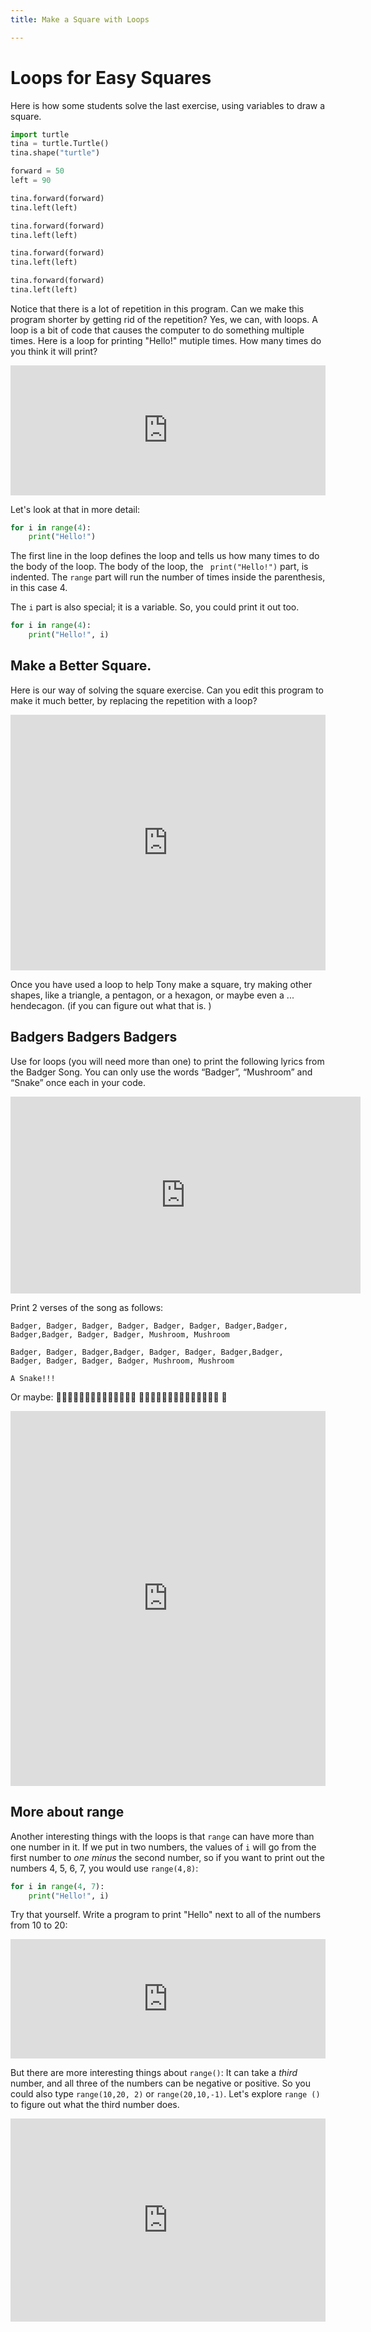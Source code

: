 ```yaml
---
title: Make a Square with Loops

---
```



# Loops for Easy Squares

Here is how some students solve the last exercise, using variables to draw a square. 

```python
import turtle
tina = turtle.Turtle()
tina.shape("turtle")

forward = 50
left = 90

tina.forward(forward)
tina.left(left)

tina.forward(forward)
tina.left(left)

tina.forward(forward)
tina.left(left)

tina.forward(forward)
tina.left(left)

```


Notice that there is a lot of repetition in this program. Can we make this
program shorter by getting rid of the repetition? Yes, we can, with loops.  A
loop is a bit of code that causes the computer to do something multiple
times. Here is a loop for printing "Hello!" mutiple times. How many times do
you think it will print?

<iframe width="100%" height="207.60000000000002" src="https://trinket.io/tools/1.0/jekyll/embed/python#code=for%20i%20in%20range%284%29%3A%0A%20%20%20%20print%28%22Hello%21%22%29%0A%0A%23%20Now%20change%20the%20program%20to%20make%20%0A%23%20it%20print%20hello%206%20times." frameborder="0" marginwidth="0" marginheight="0" allowfullscreen></iframe>

Let's look at that in more detail:

```python
for i in range(4):
    print("Hello!")
```

The first line in the loop defines the loop and tells us how many times to do
the body of the loop. The body of the loop, the ` print("Hello!")` part,  is
indented. The ``range`` part will run the number of times inside the
parenthesis, in this case 4. 

The `i` part is also special; it is a variable. So, you could print it out too. 

```python
for i in range(4):
    print("Hello!", i)
```



## Make a Better Square. 

Here is our way of solving the square exercise. Can you edit this
program to make it much better, by replacing the repetition with a loop?

<iframe width="100%" height="409.2" src="https://trinket.io/tools/1.0/jekyll/embed/python#code=import%20turtle%0Atina%20%3D%20turtle.Turtle%28%29%0Atina.shape%28%22turtle%22%29%0A%0Aforward%20%3D%2050%0Aleft%20%3D%2090%0A%0Atina.forward%28forward%29%0Atina.left%28left%29%0A%0Atina.forward%28forward%29%0Atina.left%28left%29%0A%0Atina.forward%28forward%29%0Atina.left%28left%29%0A%0Atina.forward%28forward%29%0Atina.left%28left%29" frameborder="0" marginwidth="0" marginheight="0" allowfullscreen></iframe>

Once you have used a loop to help Tony make a square, try making other shapes,
like a triangle, a pentagon, or a hexagon, or maybe even a ... hendecagon.
(if you can figure out what that is. )


## Badgers Badgers Badgers

Use for loops (you will need more than one) to print the following lyrics from the Badger Song. You can only use the words “Badger”, “Mushroom” and “Snake” once each in your code.

<iframe width="560" height="315" src="https://www.youtube.com/embed/pzagBTcYsYQ?si=m3Vc66lQ4PhMfiFO" title="YouTube video player" frameborder="0" allow="accelerometer; autoplay; clipboard-write; encrypted-media; gyroscope; picture-in-picture; web-share" allowfullscreen></iframe>

Print 2 verses of the song as follows:

```
Badger, Badger, Badger, Badger, Badger, Badger, Badger,Badger, 
Badger,Badger, Badger, Badger, Mushroom, Mushroom

Badger, Badger, Badger,Badger, Badger, Badger, Badger,Badger, 
Badger, Badger, Badger, Badger, Mushroom, Mushroom

A Snake!!!
```

Or maybe: 🦡🦡🦡🦡🦡🦡🦡🦡🦡🦡🦡🦡🍄🍄 🦡🦡🦡🦡🦡🦡🦡🦡🦡🦡🦡🦡🍄🍄 🐍



<iframe width="100%" height="600" src="https://trinket.io/tools/1.0/jekyll/embed/python#code=" frameborder="0" marginwidth="0" marginheight="0" allowfullscreen></iframe>




## More about range

Another interesting things with the loops is that `range` can have more than
one number in it. If we put in two numbers, the values of `i` will go from
the first number to _one minus_ the second number, so if you want to print
out the numbers 4, 5, 6, 7, you would use `range(4,8)`:


```python 
for i in range(4, 7):
    print("Hello!", i)
```

Try that yourself. Write a program to print "Hello" next to all of the
numbers from 10 to 20:

<iframe width="100%" height="190.8" src="https://trinket.io/tools/1.0/jekyll/embed/python#code=%23%20Change%20me%20to%20print%20Hello%20for%20the%20%0A%23%20numbers%20from%2010%20to%2020%0A%0Afor%20i%20in%20range%284%29%3A%0A%20%20%20%20print%28%22Hello%21%22%29" frameborder="0" marginwidth="0" marginheight="0" allowfullscreen></iframe>

But there are more interesting things about `range()`: It can take a _third_
number, and all three of the numbers can be negative or positive. So you
could also type `range(10,20, 2)` or `range(20,10,-1)`. Let's explore `range
()` to figure out what the third number does. 

<iframe width="100%" height="325.20000000000005" src="https://trinket.io/tools/1.0/jekyll/embed/python#code=%23%20Change%20me%20so%20range%28%29%20has%20three%20numbers%2C%20%0A%23%20and%20try%20to%20figure%20out%20what%20the%20third%0A%23%20number%20does.%20What%20happens%20if%20you%20make%20%0A%23%20some%20of%20the%20numbers%20negative%3F%0A%0A%23%20HINT%3A%20If%20the%20third%20number%20is%20negative%2C%20%0A%23%20the%20first%20number%20should%20be%20%2Abigger%2A%20than%0A%23%20the%20second%2C%20but%20if%20the%20third%20number%20is%20positive%2C%20%0A%23%20it%20should%20be%20smaller.%20%0A%0Afor%20i%20in%20range%2810%29%3A%0A%20%20%20%20print%28%22Hello%21%22%2C%20i%29" frameborder="0" marginwidth="0" marginheight="0" allowfullscreen></iframe>
